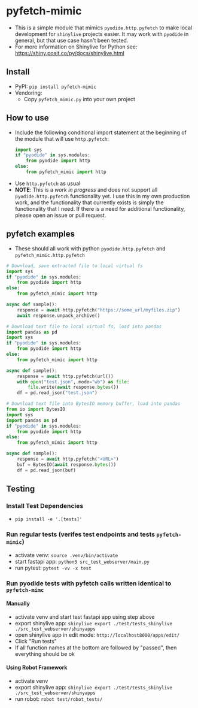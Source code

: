 # pyfetch-mimic
- This is a simple module that mimics `pyodide.http.pyfetch` to make local development for `shinylive` projects easier. It may work with `pyodide` in general, but that use case hasn't been tested.
- For more information on Shinylive for Python see: https://shiny.posit.co/py/docs/shinylive.html

## Install
- PyPI: `pip install pyfetch-mimic`
- Vendoring:
  - Copy `pyfetch_mimic.py` into your own project

## How to use
- Include the following conditional import statement at the beginning of the module that will use `http.pyfetch`:
    ```python
    import sys
    if "pyodide" in sys.modules:
        from pyodide import http
    else:
        from pyfetch_mimic import http
    ```
- Use `http.pyfetch` as usual
- **NOTE**: This is a *work in progress* and does not support all `pyodide.http.pyfetch` functionality yet. I use this in my own production work, and the functionality that currently exists is simply the functionality that I need. If there is a need for additional functionality, please open an issue or pull request.

## pyfetch examples
- These should all work with python `pyodide.http.pyfetch` and `pyfetch_mimic.http.pyfetch`

```python
# Download, save extracted file to local virtual fs
import sys
if "pyodide" in sys.modules:
    from pyodide import http
else:
    from pyfetch_mimic import http

async def sample():
    response = await http.pyfetch("https://some_url/myfiles.zip")
    await response.unpack_archive()
```

```python
# Download text file to local virtual fs, load into pandas
import pandas as pd
import sys
if "pyodide" in sys.modules:
    from pyodide import http
else:
    from pyfetch_mimic import http

async def sample():    
    response = await http.pyfetch(url())
    with open("test.json", mode="wb") as file:
        file.write(await response.bytes())
    df = pd.read_json("test.json")
```

```python
# Download text file into BytesIO memory buffer, load into pandas
from io import BytesIO
import sys
import pandas as pd
if "pyodide" in sys.modules:
    from pyodide import http
else:
    from pyfetch_mimic import http

async def sample():
    response = await http.pyfetch("<URL>")
    buf = BytesIO(await response.bytes())
    df = pd.read_json(buf)
```

## Testing

### Install Test Dependencies
- `pip install -e '.[tests]'`

### Run regular tests (verifes test endpoints and tests `pyfetch-mimic`)
- activate venv: `source .venv/bin/activate`
- start fastapi app: `python3 src_test_webserver/main.py`
- run pytest: `pytest -vv -x test`

### Run pyodide tests with pyfetch calls written identical to `pyfetch-mimc`

#### Manually
- activate venv and start test fastapi app using step above
- export shinylive app: `shinylive export ./test/tests_shinylive ./src_test_webserver/shinyapps`
- open shinylive app in edit mode: `http://localhost8000/apps/edit/`
- Click "Run tests"
- If all function names at the bottom are followed by "passed", then everything should be ok

#### Using Robot Framework
- activate venv
- export shinylive app: `shinylive export ./test/tests_shinylive ./src_test_webserver/shinyapps`
- run robot: `robot test/robot_tests/`

